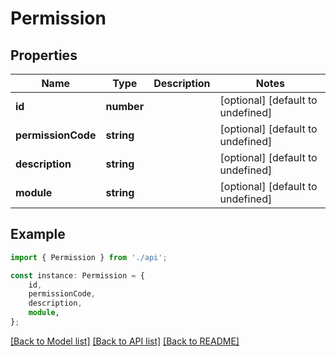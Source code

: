 # Permission


## Properties

Name | Type | Description | Notes
------------ | ------------- | ------------- | -------------
**id** | **number** |  | [optional] [default to undefined]
**permissionCode** | **string** |  | [optional] [default to undefined]
**description** | **string** |  | [optional] [default to undefined]
**module** | **string** |  | [optional] [default to undefined]

## Example

```typescript
import { Permission } from './api';

const instance: Permission = {
    id,
    permissionCode,
    description,
    module,
};
```

[[Back to Model list]](../README.md#documentation-for-models) [[Back to API list]](../README.md#documentation-for-api-endpoints) [[Back to README]](../README.md)
